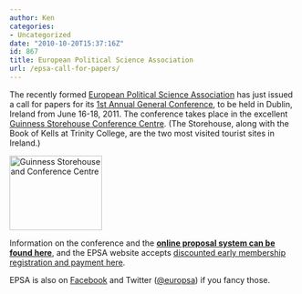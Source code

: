 ```yaml
---
author: Ken
categories:
- Uncategorized
date: "2010-10-20T15:37:16Z"
id: 867
title: European Political Science Association
url: /epsa-call-for-papers/
---
```

The recently formed [European Political Science Association](http://www.epsanet.org "European Political Science Association") has just issued a call for papers for its [1st Annual General Conference](http://www.epsanet.org/generalconference2011.html "EPSA General Conference 2011"), to be held in Dublin, Ireland from June 16-18, 2011. The conference takes place in the excellent [Guinness Storehouse Conference Centre](http://www.guinness-storehouse.com/en/meetingsevents.aspx). (The Storehouse, along with the Book of Kells at Trinity College, are the two most visited tourist sites in Ireland.)

[<img class="alignright size-full wp-image-868" title="guinness-storehouse" src="/assets/images/guinness-storehouse.jpg" alt="Guinness Storehouse and Conference Centre" width="162" height="131" />](/assets/images/guinness-storehouse.jpg)

Information on the conference and the **[online proposal system can be found here](http://www.epsanet.org/generalconference2011.html)**, and the EPSA website accepts [discounted early membership registration and payment here](http://www.epsanet.org/join.html).

EPSA is also on [Facebook](http://www.facebook.com/pages/European-Political-Science-Association/130232720338287) and Twitter ([@europsa](http://www.twitter.com/europsa)) if you fancy those.


